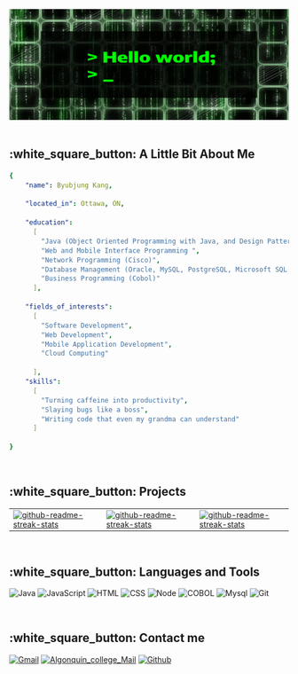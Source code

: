<div align="center">
<img src="https://github.com/byubjung-kang/byubjung-kang/blob/main/template1.gif" width="1500" height="200"/>
</div>

<br>
<h2>:white_square_button: A Little Bit About Me</h2>

```yaml
{
    "name": Byubjung Kang,

    "located_in": Ottawa, ON,

    "education":
      [
        "Java (Object Oriented Programming with Java, and Design Patterns)",
        "Web and Mobile Interface Programming ",
        "Network Programming (Cisco)",
        "Database Management (Oracle, MySQL, PostgreSQL, Microsoft SQL server)",
        "Business Programming (Cobol)"
      ],

    "fields_of_interests":
      [
        "Software Development",
        "Web Development",
        "Mobile Application Development",
        "Cloud Computing"

      ],
    "skills":
      [
        "Turning caffeine into productivity",
        "Slaying bugs like a boss",
        "Writing code that even my grandma can understand"
      ]
  
}

```

<br>

<h2>:white_square_button: Projects</h2>
<table>
    <tbody>
        <tr>
            <td>
                <a href="https://github.com/byubjung-kang/Java_personal_project" title="BeatBox">
                    <img width="301" src="https://denvercoder1-github-readme-stats.vercel.app/api/pin/?username=byubjung-kang&repo=Java_personal_project&theme=react&bg_color=273848&title_color=F85D7F&icon_color=F8D866&hide_border=true&show_icons=true" alt="github-readme-streak-stats">
                </a>
            </td>
            <td>
                <a href="https://github.com/byubjung-kang/Web_personal_project2" title="Travel Records Management Application">
                    <img width="301" src="https://denvercoder1-github-readme-stats.vercel.app/api/pin/?username=byubjung-kang&repo=Web_personal_project2&theme=react&bg_color=273848&title_color=F85D7F&icon_color=F8D866&hide_border=true&show_icons=true" alt="github-readme-streak-stats">
            </td>
            <td>
                <a href="https://github.com/byubjung-kang/Android_project" title="Android_project">
                    <img width="301" src="https://denvercoder1-github-readme-stats.vercel.app/api/pin/?username=byubjung-kang&repo=Android_project&theme=react&bg_color=273848&title_color=F85D7F&icon_color=F8D866&hide_border=true&show_icons=true" alt="github-readme-streak-stats">
            </td>        
        </tr>
    </tbody>
</table>

                   
<br>

<h2>:white_square_button: Languages and Tools</h2>

![Java](https://img.shields.io/badge/-Java-%23D2691E?style=for-the-badge&logo=coffeescript&logoColor=white)
![JavaScript](https://img.shields.io/badge/JavaScript-323330?style=for-the-badge&logo=javascript&logoColor=F7DF1E")
![HTML](https://img.shields.io/badge/-HTML-F05032?style=for-the-badge&logo=html5&logoColor=ffffff)
![CSS](https://img.shields.io/badge/-CSS-007ACC?style=for-the-badge&logo=css3)
![Node](https://img.shields.io/badge/-Nodejs-43853d?style=for-the-badge&logo=Node.js&logoColor=white)
![COBOL](https://img.shields.io/badge/-COBOL-222222?style=for-the-badge&logo=coil&logoColor=white)
![Mysql](https://img.shields.io/badge/-MySQL-2E9FFF?style=for-the-badge&logo=mysql&logoColor=white)
![Git](https://img.shields.io/badge/-Git-F05032?style=for-the-badge&logo=git&logoColor=ffffff)


<br>

<h2>:white_square_button: Contact me</h2>

[![Gmail](https://img.shields.io/badge/Gmail-ED1C24.svg?&style=for-the-badge&logo=gmail&logoColor=white)](mailto:kimsang7046@gmail.com)
[![Algonquin_college_Mail](https://img.shields.io/badge/Algonquin_College-6D4AFF.svg?&style=for-the-badge&logo=minutemailer&logoColor=white)](mailto:kang0096@algonquinlive.com)
[![Github](https://img.shields.io/badge/GitHub-1D2D35.svg?&style=for-the-badge&logo=Github&logoColor=white)](https://github.com/byubjung-kang)

